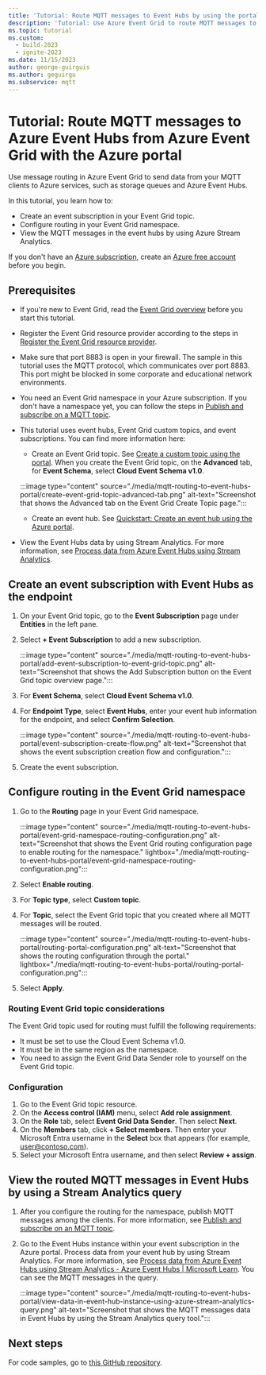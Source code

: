 ```yaml
---
title: 'Tutorial: Route MQTT messages to Event Hubs by using the portal'
description: 'Tutorial: Use Azure Event Grid to route MQTT messages to Azure Event Hubs.'
ms.topic: tutorial
ms.custom:
  - build-2023
  - ignite-2023
ms.date: 11/15/2023
author: george-guirguis
ms.author: geguirgu
ms.subservice: mqtt
---
```


# Tutorial: Route MQTT messages to Azure Event Hubs from Azure Event Grid with the Azure portal

Use message routing in Azure Event Grid to send data from your MQTT clients to Azure services, such as storage queues and Azure Event Hubs.

In this tutorial, you learn how to:

- Create an event subscription in your Event Grid topic.
- Configure routing in your Event Grid namespace.
- View the MQTT messages in the event hubs by using Azure Stream Analytics.

If you don't have an [Azure subscription](/azure/guides/developer/azure-developer-guide#understanding-accounts-subscriptions-and-billing), create an [Azure free account](https://azure.microsoft.com/free/?ref=microsoft.com&utm_source=microsoft.com&utm_medium=docs&utm_campaign=visualstudio) before you begin.

## Prerequisites

- If you're new to Event Grid, read the [Event Grid overview](/azure/event-grid/overview) before you start this tutorial.
- Register the Event Grid resource provider according to the steps in [Register the Event Grid resource provider](/azure/event-grid/custom-event-quickstart-portal#register-the-event-grid-resource-provider).
- Make sure that port 8883 is open in your firewall. The sample in this tutorial uses the MQTT protocol, which communicates over port 8883. This port might be blocked in some corporate and educational network environments.
- You need an Event Grid namespace in your Azure subscription. If you don't have a namespace yet, you can follow the steps in [Publish and subscribe on a MQTT topic](./mqtt-publish-and-subscribe-portal.md).
- This tutorial uses event hubs, Event Grid custom topics, and event subscriptions. You can find more information here:
   - Create an Event Grid topic. See [Create a custom topic using the portal](/azure/event-grid/custom-event-quickstart-portal). When you create the Event Grid topic, on the **Advanced** tab, for **Event Schema**, select **Cloud Event Schema v1.0**.

   :::image type="content" source="./media/mqtt-routing-to-event-hubs-portal/create-event-grid-topic-advanced-tab.png" alt-text="Screenshot that shows the Advanced tab on the Event Grid Create Topic page.":::

   - Create an event hub. See [Quickstart: Create an event hub using the Azure portal](/azure/event-hubs/event-hubs-create).

- View the Event Hubs data by using Stream Analytics. For more information, see [Process data from Azure Event Hubs using Stream Analytics](/azure/event-hubs/process-data-azure-stream-analytics).

## Create an event subscription with Event Hubs as the endpoint

1. On your Event Grid topic, go to the **Event Subscription** page under **Entities** in the left pane.
1. Select **+ Event Subscription** to add a new subscription.

   :::image type="content" source="./media/mqtt-routing-to-event-hubs-portal/add-event-subscription-to-event-grid-topic.png" alt-text="Screenshot that shows the Add Subscription button on the Event Grid topic overview page.":::

1. For **Event Schema**, select **Cloud Event Schema v1.0**.
1. For **Endpoint Type**, select **Event Hubs**, enter your event hub information for the endpoint, and select **Confirm Selection**.

   :::image type="content" source="./media/mqtt-routing-to-event-hubs-portal/event-subscription-create-flow.png" alt-text="Screenshot that shows the event subscription creation flow and configuration.":::

1. Create the event subscription.

## Configure routing in the Event Grid namespace

1. Go to the **Routing** page in your Event Grid namespace.

   :::image type="content" source="./media/mqtt-routing-to-event-hubs-portal/event-grid-namespace-routing-configuration.png" alt-text="Screenshot that shows the Event Grid routing configuration page to enable routing for the namespace." lightbox="./media/mqtt-routing-to-event-hubs-portal/event-grid-namespace-routing-configuration.png":::

1. Select **Enable routing**.
1. For **Topic type**, select **Custom topic**.
1. For **Topic**, select the Event Grid topic that you created where all MQTT messages will be routed.

   :::image type="content" source="./media/mqtt-routing-to-event-hubs-portal/routing-portal-configuration.png" alt-text="Screenshot that shows the routing configuration through the portal." lightbox="./media/mqtt-routing-to-event-hubs-portal/routing-portal-configuration.png":::

1. Select **Apply**.

### Routing Event Grid topic considerations

The Event Grid topic used for routing must fulfill the following requirements:

- It must be set to use the Cloud Event Schema v1.0.
- It must be in the same region as the namespace.
- You need to assign the Event Grid Data Sender role to yourself on the Event Grid topic.

### Configuration

1. Go to the Event Grid topic resource.
1. On the **Access control (IAM)** menu, select **Add role assignment**.
1. On the **Role** tab, select **Event Grid Data Sender**. Then select **Next**.
1. On the **Members** tab, click **+ Select members**. Then enter your Microsoft Entra username in the **Select** box that appears (for example, user@contoso.com).
1. Select your Microsoft Entra username, and then select **Review + assign**.

## View the routed MQTT messages in Event Hubs by using a Stream Analytics query

1. After you configure the routing for the namespace, publish MQTT messages among the clients. For more information, see [Publish and subscribe on an MQTT topic](./mqtt-publish-and-subscribe-portal.md).

1. Go to the Event Hubs instance within your event subscription in the Azure portal. Process data from your event hub by using Stream Analytics. For more information, see [Process data from Azure Event Hubs using Stream Analytics - Azure Event Hubs | Microsoft Learn](/azure/event-hubs/process-data-azure-stream-analytics). You can see the MQTT messages in the query.

   :::image type="content" source="./media/mqtt-routing-to-event-hubs-portal/view-data-in-event-hub-instance-using-azure-stream-analytics-query.png" alt-text="Screenshot that shows the MQTT messages data in Event Hubs by using the Stream Analytics query tool.":::

## Next steps

For code samples, go to [this GitHub repository](https://github.com/Azure-Samples/MqttApplicationSamples/tree/main).
